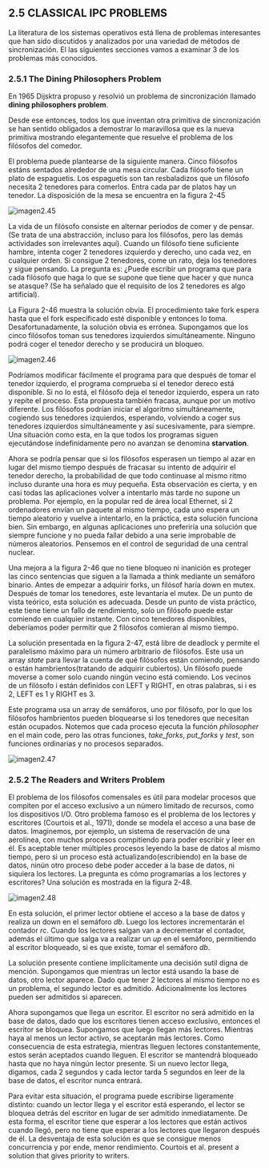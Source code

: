 ## 2.5 CLASSICAL IPC PROBLEMS

La literatura de los sistemas operativos está llena de problemas interesantes que han sido discutidos y analizados por una variedad de métodos de sincronización. El las siguientes secciones vamos a examinar 3 de los problemas más conocidos.

### 2.5.1 The Dining Philosophers Problem

En 1965 Dijsktra propuso y resolvió un problema de sincronización llamado **dining philosophers problem**.

Desde ese entonces, todos los que inventan otra primitiva de sincronización se han sentido obligados a demostrar lo maravillosa que es la nueva primitiva mostrando elegantemente que resuelve el problema de los filósofos del comedor.

El problema puede plantearse de la siguiente manera. Cinco filósofos estáns sentados alrededor de una mesa circular. Cada filósofo tiene un plato de espaguetis. Los espaguetis son tan resbaladizos que un filósofo necesita 2 tenedores para comerlos. Entra cada par de platos hay un tenedor. La disposición de la mesa se encuentra en la figura 2-45

![imagen2.45](https://github.com/gabo52/SistemasOperativos/blob/main/figures/Chapter2/figure2-45.png?raw=true)

La vida de un filósofo consiste en alternar periodos de comer y de pensar. (Se trata de una abstracción, incluso para los filósofos, pero las demás actividades son irrelevantes aquí). Cuando un filósofo tiene suficiente hambre, intenta coger 2 tenedores izquierdo y derecho, uno cada vez, en cualquier orden. Si consigue 2 tenedores, come un rato, deja los tenedores y sigue pensando. La pregunta es: ¿Puede escribir un programa que para cada filósofo que haga lo que se supone que tiene que hacer y que nunca se atasque? (Se ha señalado que el requisito de los 2 tenedores es algo artificial).

La Figura 2-46 muestra la solución obvia. El procedimiento take fork espera hasta que el fork especificado esté disponible y entonces lo toma. Desafortunadamente, la solución obvia es errónea. Supongamos que los cinco filósofos toman sus tenedores izquierdos simultáneamente. Ninguno podrá coger el tenedor derecho y se producirá un bloqueo.

![imagen2.46](https://github.com/gabo52/SistemasOperativos/blob/main/figures/Chapter2/figure2-46.png?raw=true)

Podríamos modificar fácilmente el programa para que después de tomar el tenedor izquierdo, el programa comprueba si el tenedor dereco está disponible. Si no lo está, el filósofo deja el tenedor izquierdo, espera un rato y repite el proceso. Esta propuesta también fracasa, aunque por un motivo diferente. Los filósofos podrían iniciar el algoritmo simultáneamente, cogiendo sus tenedores izquierdos, esperando, volviendo a coger sus tenedores izquierdos simultáneamente y así sucesivamente, para siempre. Una situación como esta, en la que todos los programas siguen ejecutándose indefinidamente pero no avanzan se denomina **starvation**.

Ahora se podría pensar que si los filósofos esperasen un tiempo al azar en lugar del mismo tiempo después de fracasar su intento de adquirir el tenedor derecho, la probabilidad de que todo continuase al mismo ritmo incluso durante una hora es muy pequeña. Esta observación es cierta, y en casi todas las aplicaciones volver a intentarlo más tarde no supone un problema. Por ejemplo, en la popular red de área local Ethernet, si 2 ordenadores envían un paquete al mismo tiempo, cada uno espera un tiempo aleatorio y vuelve a intentarlo, en la práctica, esta solución funciona bien. Sin embargo, en algunas aplicaciones uno preferiría una solución que siempre funcione y no pueda fallar debido a una serie improbable de números aleatorios. Pensemos en el control de seguridad de una central nuclear.

Una mejora a la figura 2-46 que no tiene bloqueo ni inanición es proteger las cinco sentencias que siguen a la llamada a think mediante un semáforo binario. Antes de empezar a adquirir forks, un filósof haría down en mutex. Después de tomar los tenedores, este levantaría el mutex. De un punto de vista teórico, esta solución es adecuada. Desde un punto de vista práctico, este tiene tiene un fallo de rendimiento, solo un filósofo puede estar comiendo en cualquier instante. Con cinco tenedores disponibles, deberíamos poder permitir que 2 filósofos comieran al mismo tiempo.

La solución presentada en la figura 2-47, está libre de deadlock y permite el paralelismo máximo para un número arbitrario de filósofos. Este usa un array *state* para llevar la cuenta de qué filósofos están comiendo, pensando o están hambrientos(tratando de adquirir cubiertos). Un filósofo puede moverse a comer solo cuando ningún vecino está comiendo. Los vecinos de un filósofo i están definidos con LEFT y RIGHT, en otras palabras, si i es 2, LEFT es 1 y RIGHT es 3.

Este programa usa un array de semáforos, uno por filósofo, por lo que los filósofos hambrientos pueden bloquearse si los tenedores que necesitan están ocupados. Notemos que cada proceso ejecuta la función *philosopher* en el main code, pero las otras funciones, *take_forks*, *put_forks* y *test*, son funciones ordinarias y no procesos separados.

![imagen2.47](https://github.com/gabo52/SistemasOperativos/blob/main/figures/Chapter2/figure2-47.png?raw=true)

### 2.5.2 The Readers and Writers Problem

El problema de los filósofos comensales es útil para modelar procesos que compiten por el acceso exclusivo a un número limitado de recursos, como los dispositivos I/O. Otro problema famoso es el problema de los lectores y escritores (Courtois et al., 1971), donde se modela el acceso a una base de datos. Imaginemos, por ejemplo, un sistema de reservación de una aerolínea, con muchos procesos compitiendo para poder escribir y leer en él. Es aceptable tener múltiples procesos leyendo la base de datos al mismo tiempo, pero si un proceso está actualizando(escribiendo) en la base de datos, ninún otro proceso debe poder acceder a la base de datos, ni siquiera los lectores. La pregunta es cómo programarías a los lectores y escritores? Una solución es mostrada en la figura 2-48. 

![imagen2.48](https://github.com/gabo52/SistemasOperativos/blob/main/figures/Chapter2/figure2-48.png?raw=true)

En esta solución, el primer lector obtiene el acceso a la base de datos y realiza un down en el semáforo *db*. Luego los lectores incrementarán el contador *rc*. Cuando los lectores salgan van a decrementar el contador, además el último que salga va a realizar un *up* en el semáforo, permitiendo al escritor bloqueado, si es que existe, tomar el semáforo *db*.

La solución presente contiene implícitamente una decisión sutil digna de mención. Supongamos que mientras un lector está usando la base de datos, otro lector aparece. Dado que tener 2 lectores al mismo tiempo no es un problema, el segundo lector es admitido. Adicionalmente los lectores pueden ser admitidos si aparecen.

Ahora supongamos que llega un escritor. El escritor no será admitido en la base de datos, dado que los escritores tienen acceso exclusivo, entonces el escritor se bloquea. Supongamos que luego llegan más lectores. Mientras haya al menos un lector activo, se aceptarán más lectores. Como consecuencia de esta estrategia, mientras lleguen lectores constantemente, estos serán aceptados cuando lleguen. El escritor se mantendrá bloqueado hasta que no haya ningún lector presente. Si un nuevo lector llega, digamos, cada 2 segundos y cada lector tarda 5 segundos en leer de la base de datos, el escritor nunca entrará.

Para evitar esta situación, el programa puede escribirse ligeramente distinto: cuando un lector llega y el escritor está esperando, el lector se bloquea detrás del escritor en lugar de ser admitido inmediatamente. De esta forma, el escritor tiene que esperar a los lectores que están activos cuando llegó, pero no tiene que esperar a los lectores que llegaron después de él. La desventaja de esta solución es que se consigue menos concurrencia y por ende, menor rendimiento. Courtois et al. present a solution that gives priority to writers.